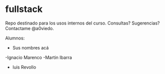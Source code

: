 ﻿fullstack
=========

Repo destinado para los usos internos del curso. Consultas? Sugerencias? Contactame @a0viedo.



Alumnos:
- Sus nombres acá


-Ignacio Marenco
-Martin Ibarra
- luis Revollo
